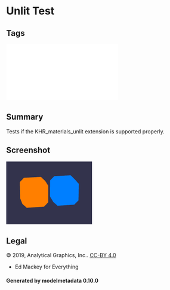 # Unlit Test

## Tags

![sharable](./README-sharable.md)

## Summary

Tests if the KHR_materials_unlit extension is supported properly.

## Screenshot

![screenshot](screenshot/screenshot.png)

## Legal

&copy; 2019, Analytical Graphics, Inc.. [CC-BY 4.0](https://creativecommons.org/licenses/by-nd/4.0/legalcode)

 - Ed Mackey for Everything

#### Generated by modelmetadata 0.10.0